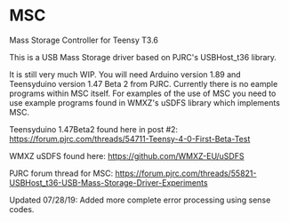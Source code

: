 # MSC
Mass Storage Controller for Teensy T3.6

This is a USB Mass Storage driver based on PJRC's USBHost_t36 library.

It is still very much WIP.
You will need Arduino version 1.89 and Teensyduino version 1.47 Beta 2 from PJRC.
Currently there is no eample programs within MSC itself. For examples of the use of MSC
you need to use example programs found in WMXZ's uSDFS library which implements MSC.

Teensyduino 1.47Beta2 found here in post #2:
https://forum.pjrc.com/threads/54711-Teensy-4-0-First-Beta-Test

WMXZ uSDFS found here: https://github.com/WMXZ-EU/uSDFS

PJRC forum thread for MSC: https://forum.pjrc.com/threads/55821-USBHost_t36-USB-Mass-Storage-Driver-Experiments

Updated 07/28/19: Added more complete error processing using sense codes.
